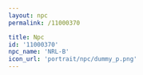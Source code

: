 ```yaml
---
layout: npc
permalink: /11000370

title: Npc
id: '11000370'
npc_name: 'NRL-B'
icon_url: 'portrait/npc/dummy_p.png'
---
```


